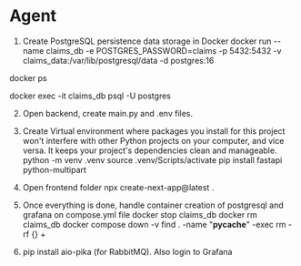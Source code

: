 # Agent

1. Create PostgreSQL persistence data storage in Docker
docker run --name claims_db -e POSTGRES_PASSWORD=claims -p 5432:5432 -v claims_data:/var/lib/postgresql/data -d postgres:16

docker ps

docker exec -it claims_db psql -U postgres

2. Open backend, create main.py and .env files. 
3. Create Virtual environment where packages you install for this project won't interfere with other Python projects on your computer, and vice versa. It keeps your project's dependencies clean and manageable.
python -m venv .venv
source .venv/Scripts/activate
pip install fastapi python-multipart 

4. Open frontend folder
 npx create-next-app@latest .
  
5. Once everything is done, handle container creation of postgresql and grafana on compose.yml file
docker stop claims_db
docker rm claims_db
docker compose down -v
find . -name "__pycache__" -exec rm -rf {} +

6. pip install aio-pika (for RabbitMQ). Also login to Grafana